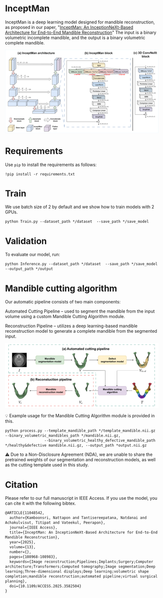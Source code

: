 # InceptMan

InceptMan is a deep learning model designed for mandible reconstruction, as proposed in our paper, "[InceptMan: An InceptionNeXt-Based Architecture for End-to-End Mandible Reconstruction](https://ieeexplore.ieee.org/document/11048542)" The input is a binary volumetric incomplete mandible, and the output is a binary volumetric complete mandible.

![alt text](https://github.com/oxygen-ii/InceptMan/blob/main/image/model.png?raw=true)

# Requirements

Use `pip` to install the requirements as follows:
```
!pip install -r requirements.txt
```

# Train
We use batch size of 2 by default and we show how to train models with 2 GPUs.

```
python Train.py --dataset_path */dataset  --save_path */save_model
```

# Validation
To evaluate our model, run:

```
python Inference.py --dataset_path */dataset  --save_path */save_model --output_path */output
```
# Mandible cutting algorithm

Our automatic pipeline consists of two main components:

Automated Cutting Pipeline – used to segment the mandible from the input volume using a custom Mandible Cutting Algorithm module.

Reconstruction Pipeline – utilizes a deep learning-based mandible reconstruction model to generate a complete mandible from the segmented input.

![alt text](https://github.com/oxygen-ii/InceptMan/blob/main/image/pipeline.png?raw=true)

💡 Example usage for the Mandible Cutting Algorithm module is provided in this.

```
python process.py --template_mandible_path */template_mandible.nii.gz  --binary_volumetric_mandibles_path */mandible.nii.gz,
                  --binary_volumetric_healthy_defective_mandible_path */healthy&defective mandible.nii.gz, --output_path *output.nii.gz
```

⚠️ Due to a Non-Disclosure Agreement (NDA), we are unable to share the pretrained weights of our segmentation and reconstruction models, as well as the cutting template used in this study.

# Citation

Please refer to our full manuscript in IEEE Access. If you use the model, you can cite it with the following bibtex.

```
@ARTICLE{11048542,
  author={Kamboonsri, Nattapon and Tantisereepatana, Natdanai and Achakulvisut, Titipat and Vateekul, Peerapon},
  journal={IEEE Access}, 
  title={InceptMan: An InceptionNeXt-Based Architecture for End-to-End Mandible Reconstruction}, 
  year={2025},
  volume={13},
  number={},
  pages={108968-108983},
  keywords={Image reconstruction;Pipelines;Implants;Surgery;Computer architecture;Transformers;Computed tomography;Image segmentation;Deep learning;Three-dimensional displays;Deep learning;volumetric shape completion;mandible reconstruction;automated pipeline;virtual surgical planning},
  doi={10.1109/ACCESS.2025.3582504}
}
```
